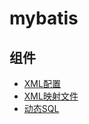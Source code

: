 # mybatis


##  组件
-   [XML配置](core/Configuration.md)
-   [XML映射文件](core/Mapper.md)
-   [动态SQL](core/Dynamic-SQL.md)



